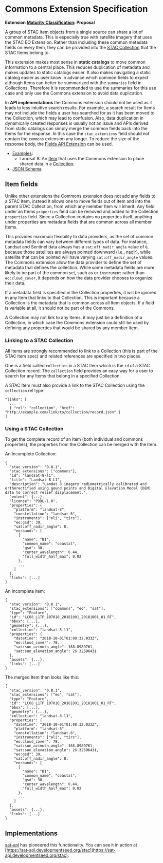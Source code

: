 # Commons Extension Specification

**Extension [Maturity Classification](../README.md#extension-maturity): Proposal**

A group of STAC Item objects from a single source can share a lot of common metadata. This is especially true with satellite imagery that uses the STAC EO Extension. Rather than including these common metadata fields on every Item, they can be provided into the [STAC Collection](../../collection-spec/README.md) that the STAC Items belong to.

This extension makes most sense in **static catalogs** to move common information to a central place. This reduces duplication of metadata and makes updates to static catalogs easier. It also makes navigating a static catalog easier as user know in advance which common fields to expect although Items can better be summarized with the `summaries` field in Collections. Therefore it is recommended to use the summaries for this use case and only use the Commons extension to avoid data duplication.

In **API implementations** the Commons extension should not be used as it leads to less intuitive search results. For example, a search result for Items may not include the fields a user has searched for as it has been moved to the Collection, which may lead to confusion. Also, data duplication in dynamically created responses is usually not an issue and APIs derived from static catalogs can simply merge the common fields back into the Items for the response. In this case the `stac_extensions` field should not contain the `commons` extension any longer. To reduce the size of the response body, the [Fields API Extension](../../api-spec/extensions/fields/README.md) can be used.

- [Examples](examples/):
  - Landsat 8: An [Item](examples/landsat-item.json) that uses the Commons extension to place shared data in a [Collection](examples/landsat-collection.json).
- [JSON Schema](json-schema/schema.json)

## Item fields

Unlike other extensions the Commons extension does not add any fields to a STAC Item, instead it allows one to move fields out of Item and into the parent STAC Collection, from which any member Item will inherit. Any field under an Items `properties` field can be removed and added to the Collection `properties` field. Since a Collection contains no properties itself, anything under properties are metadata fields that are common across all member Items.

This provides maximum flexibility to data providers, as the set of common metadata fields can vary between different types of data. For instance, Landsat and Sentinel data always has a `sat:off_nadir_angle` value of `0`, because those satellites are always pointed downward (i.e., nadir), while satellite that can be pointed will have varying `sat:off_nadir_angle` values. The Commons extension allow the data provider to define the set of metadata that defines the collection. While some metadata fields are more likely to be part of the common set, such as or `instrument` rather than `eo:cloud_cover`, it depends on how the data provider chooses to organize their data.

If a metadata field is specified in the Collection properties, it will be ignored in any Item that links to that Collection. This is important because a Collection is the metadata that is common across all Item objects. If a field is variable at all, it should not be part of the Commons.

A Collection may not link to any Items, it may just be a definition of a Collection, in which case the Commons extension could still be used by defining any properties that would be shared by any member Item.

### Linking to a STAC Collection

All Items are strongly recommended to link to a Collection (this is part of the STAC Item spec) and related references are specified in two places.

One is a field called `collection` in a STAC Item which is the `id` of a STAC Collection record. The `collection` field provides an easy way for a user to search for any Items that belong in a specified Collection.

A STAC Item must also provide a link to the STAC Collection using the `collection` rel type:

```
"links": [
  ...
  { "rel": "collection", "href": "http://example.com/link/to/collection/record.json" }
]
```

### Using a STAC Collection

To get the complete record of an Item (both individual and commons properties), the properties from the Collection can be merged with the Item.

An incomplete Collection:
```
{
  "stac_version": "0.8.1",
  "stac_extensions": ["commons"],
  "id": "landsat-8-l1",
  "title": "Landsat 8 L1",
  "description": "Landat 8 imagery radiometrically calibrated and orthorectified using gound points and Digital Elevation Model (DEM) data to correct relief displacement.",
  "extent": {...},
  "license": "PDDL-1.0",
  "properties": {
    "platform": "landsat-8",
    "constellation": "landsat-8",
    "instruments": ["oli", "tirs"],
    "eo:gsd": 30,
    "sat:off_nadir_angle": 0,
    "eo:bands": [
      {
        "name": "B1",
        "common_name": "coastal",
        "gsd": 30,
        "center_wavelength": 0.44,
        "full_width_half_max": 0.02
      },
      ...
    ]
  },
  "links": [...]
}
```

An incomplete item:
```
{
  "stac_version": "0.8.1",
  "stac_extensions": ["commons", "eo", "sat"],
  "type": "Feature",
  "id": "LC08_L1TP_107018_20181001_20181001_01_RT",
  "bbox": [...],
  "geometry": {...},
  "collection": "landsat-8-l1",
  "properties": {
    "datetime": "2018-10-01T01:08:32.033Z",
    "eo:cloud_cover": 78,
    "sat:sun_azimuth_angle": 168.8989761,
    "sat:sun_elevation_angle": 26.32596431
  },
  "assets": {...},
  "links": [...]
}
```

The merged Item then looks like this:

```
{
  "stac_version": "0.8.1",
  "stac_extensions": ["eo", "sat"],
  "type": "Feature",
  "id": "LC08_L1TP_107018_20181001_20181001_01_RT",
  "bbox": [...],
  "geometry": {...},
  "collection": "landsat-8-l1",
  "properties": {
    "datetime": "2018-10-01T01:08:32.033Z",
    "platform": "landsat-8",
    "constellation": "landsat-8",
    "instruments": ["oli", "tirs"],
    "eo:cloud_cover": 78,
    "sat:sun_azimuth_angle": 168.8989761,
    "sat:sun_elevation_angle": 26.32596431,
    "eo:gsd": 30,
    "sat:off_nadir_angle": 0,
    "eo:bands": [
      {
        "name": "B1",
        "common_name": "coastal",
        "gsd": 30,
        "center_wavelength": 0.44,
        "full_width_half_max": 0.02
      },
      ...
    ]
  },
  "assets": {...},
  "links": [...]
}
```

## Implementations

[sat-api](https://github.com/sat-utils/sat-api/) has pioneered this functionality. You can see it in action at [https://sat-api.developmentseed.org/stac](https://sat-api.developmentseed.org/stac).